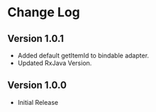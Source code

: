 # Change Log

## Version 1.0.1

- Added default getItemId to bindable adapter.
- Updated RxJava Version.

## Version 1.0.0

- Initial Release
